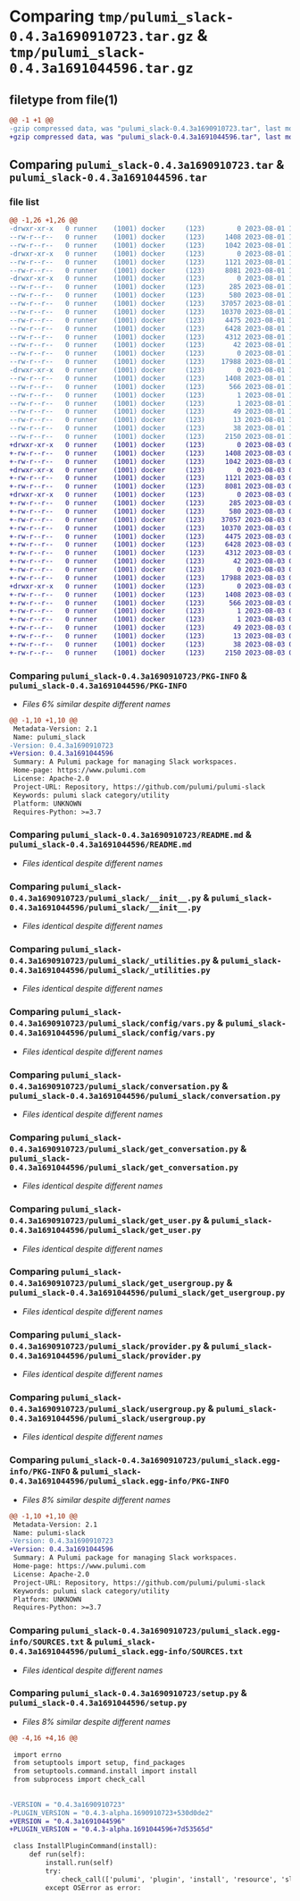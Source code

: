 # Comparing `tmp/pulumi_slack-0.4.3a1690910723.tar.gz` & `tmp/pulumi_slack-0.4.3a1691044596.tar.gz`

## filetype from file(1)

```diff
@@ -1 +1 @@
-gzip compressed data, was "pulumi_slack-0.4.3a1690910723.tar", last modified: Tue Aug  1 17:29:18 2023, max compression
+gzip compressed data, was "pulumi_slack-0.4.3a1691044596.tar", last modified: Thu Aug  3 06:50:59 2023, max compression
```

## Comparing `pulumi_slack-0.4.3a1690910723.tar` & `pulumi_slack-0.4.3a1691044596.tar`

### file list

```diff
@@ -1,26 +1,26 @@
-drwxr-xr-x   0 runner    (1001) docker     (123)        0 2023-08-01 17:29:18.655189 pulumi_slack-0.4.3a1690910723/
--rw-r--r--   0 runner    (1001) docker     (123)     1408 2023-08-01 17:29:18.655189 pulumi_slack-0.4.3a1690910723/PKG-INFO
--rw-r--r--   0 runner    (1001) docker     (123)     1042 2023-08-01 17:29:18.000000 pulumi_slack-0.4.3a1690910723/README.md
-drwxr-xr-x   0 runner    (1001) docker     (123)        0 2023-08-01 17:29:18.655189 pulumi_slack-0.4.3a1690910723/pulumi_slack/
--rw-r--r--   0 runner    (1001) docker     (123)     1121 2023-08-01 17:29:18.000000 pulumi_slack-0.4.3a1690910723/pulumi_slack/__init__.py
--rw-r--r--   0 runner    (1001) docker     (123)     8081 2023-08-01 17:29:18.000000 pulumi_slack-0.4.3a1690910723/pulumi_slack/_utilities.py
-drwxr-xr-x   0 runner    (1001) docker     (123)        0 2023-08-01 17:29:18.655189 pulumi_slack-0.4.3a1690910723/pulumi_slack/config/
--rw-r--r--   0 runner    (1001) docker     (123)      285 2023-08-01 17:29:18.000000 pulumi_slack-0.4.3a1690910723/pulumi_slack/config/__init__.py
--rw-r--r--   0 runner    (1001) docker     (123)      580 2023-08-01 17:29:18.000000 pulumi_slack-0.4.3a1690910723/pulumi_slack/config/vars.py
--rw-r--r--   0 runner    (1001) docker     (123)    37057 2023-08-01 17:29:18.000000 pulumi_slack-0.4.3a1690910723/pulumi_slack/conversation.py
--rw-r--r--   0 runner    (1001) docker     (123)    10370 2023-08-01 17:29:18.000000 pulumi_slack-0.4.3a1690910723/pulumi_slack/get_conversation.py
--rw-r--r--   0 runner    (1001) docker     (123)     4475 2023-08-01 17:29:18.000000 pulumi_slack-0.4.3a1690910723/pulumi_slack/get_user.py
--rw-r--r--   0 runner    (1001) docker     (123)     6428 2023-08-01 17:29:18.000000 pulumi_slack-0.4.3a1690910723/pulumi_slack/get_usergroup.py
--rw-r--r--   0 runner    (1001) docker     (123)     4312 2023-08-01 17:29:18.000000 pulumi_slack-0.4.3a1690910723/pulumi_slack/provider.py
--rw-r--r--   0 runner    (1001) docker     (123)       42 2023-08-01 17:29:18.000000 pulumi_slack-0.4.3a1690910723/pulumi_slack/pulumi-plugin.json
--rw-r--r--   0 runner    (1001) docker     (123)        0 2023-08-01 17:29:18.000000 pulumi_slack-0.4.3a1690910723/pulumi_slack/py.typed
--rw-r--r--   0 runner    (1001) docker     (123)    17988 2023-08-01 17:29:18.000000 pulumi_slack-0.4.3a1690910723/pulumi_slack/usergroup.py
-drwxr-xr-x   0 runner    (1001) docker     (123)        0 2023-08-01 17:29:18.655189 pulumi_slack-0.4.3a1690910723/pulumi_slack.egg-info/
--rw-r--r--   0 runner    (1001) docker     (123)     1408 2023-08-01 17:29:18.000000 pulumi_slack-0.4.3a1690910723/pulumi_slack.egg-info/PKG-INFO
--rw-r--r--   0 runner    (1001) docker     (123)      566 2023-08-01 17:29:18.000000 pulumi_slack-0.4.3a1690910723/pulumi_slack.egg-info/SOURCES.txt
--rw-r--r--   0 runner    (1001) docker     (123)        1 2023-08-01 17:29:18.000000 pulumi_slack-0.4.3a1690910723/pulumi_slack.egg-info/dependency_links.txt
--rw-r--r--   0 runner    (1001) docker     (123)        1 2023-08-01 17:29:18.000000 pulumi_slack-0.4.3a1690910723/pulumi_slack.egg-info/not-zip-safe
--rw-r--r--   0 runner    (1001) docker     (123)       49 2023-08-01 17:29:18.000000 pulumi_slack-0.4.3a1690910723/pulumi_slack.egg-info/requires.txt
--rw-r--r--   0 runner    (1001) docker     (123)       13 2023-08-01 17:29:18.000000 pulumi_slack-0.4.3a1690910723/pulumi_slack.egg-info/top_level.txt
--rw-r--r--   0 runner    (1001) docker     (123)       38 2023-08-01 17:29:18.655189 pulumi_slack-0.4.3a1690910723/setup.cfg
--rw-r--r--   0 runner    (1001) docker     (123)     2150 2023-08-01 17:29:18.000000 pulumi_slack-0.4.3a1690910723/setup.py
+drwxr-xr-x   0 runner    (1001) docker     (123)        0 2023-08-03 06:50:59.193387 pulumi_slack-0.4.3a1691044596/
+-rw-r--r--   0 runner    (1001) docker     (123)     1408 2023-08-03 06:50:59.193387 pulumi_slack-0.4.3a1691044596/PKG-INFO
+-rw-r--r--   0 runner    (1001) docker     (123)     1042 2023-08-03 06:50:58.000000 pulumi_slack-0.4.3a1691044596/README.md
+drwxr-xr-x   0 runner    (1001) docker     (123)        0 2023-08-03 06:50:59.193387 pulumi_slack-0.4.3a1691044596/pulumi_slack/
+-rw-r--r--   0 runner    (1001) docker     (123)     1121 2023-08-03 06:50:58.000000 pulumi_slack-0.4.3a1691044596/pulumi_slack/__init__.py
+-rw-r--r--   0 runner    (1001) docker     (123)     8081 2023-08-03 06:50:58.000000 pulumi_slack-0.4.3a1691044596/pulumi_slack/_utilities.py
+drwxr-xr-x   0 runner    (1001) docker     (123)        0 2023-08-03 06:50:59.193387 pulumi_slack-0.4.3a1691044596/pulumi_slack/config/
+-rw-r--r--   0 runner    (1001) docker     (123)      285 2023-08-03 06:50:58.000000 pulumi_slack-0.4.3a1691044596/pulumi_slack/config/__init__.py
+-rw-r--r--   0 runner    (1001) docker     (123)      580 2023-08-03 06:50:58.000000 pulumi_slack-0.4.3a1691044596/pulumi_slack/config/vars.py
+-rw-r--r--   0 runner    (1001) docker     (123)    37057 2023-08-03 06:50:58.000000 pulumi_slack-0.4.3a1691044596/pulumi_slack/conversation.py
+-rw-r--r--   0 runner    (1001) docker     (123)    10370 2023-08-03 06:50:58.000000 pulumi_slack-0.4.3a1691044596/pulumi_slack/get_conversation.py
+-rw-r--r--   0 runner    (1001) docker     (123)     4475 2023-08-03 06:50:58.000000 pulumi_slack-0.4.3a1691044596/pulumi_slack/get_user.py
+-rw-r--r--   0 runner    (1001) docker     (123)     6428 2023-08-03 06:50:58.000000 pulumi_slack-0.4.3a1691044596/pulumi_slack/get_usergroup.py
+-rw-r--r--   0 runner    (1001) docker     (123)     4312 2023-08-03 06:50:58.000000 pulumi_slack-0.4.3a1691044596/pulumi_slack/provider.py
+-rw-r--r--   0 runner    (1001) docker     (123)       42 2023-08-03 06:50:58.000000 pulumi_slack-0.4.3a1691044596/pulumi_slack/pulumi-plugin.json
+-rw-r--r--   0 runner    (1001) docker     (123)        0 2023-08-03 06:50:58.000000 pulumi_slack-0.4.3a1691044596/pulumi_slack/py.typed
+-rw-r--r--   0 runner    (1001) docker     (123)    17988 2023-08-03 06:50:58.000000 pulumi_slack-0.4.3a1691044596/pulumi_slack/usergroup.py
+drwxr-xr-x   0 runner    (1001) docker     (123)        0 2023-08-03 06:50:59.193387 pulumi_slack-0.4.3a1691044596/pulumi_slack.egg-info/
+-rw-r--r--   0 runner    (1001) docker     (123)     1408 2023-08-03 06:50:59.000000 pulumi_slack-0.4.3a1691044596/pulumi_slack.egg-info/PKG-INFO
+-rw-r--r--   0 runner    (1001) docker     (123)      566 2023-08-03 06:50:59.000000 pulumi_slack-0.4.3a1691044596/pulumi_slack.egg-info/SOURCES.txt
+-rw-r--r--   0 runner    (1001) docker     (123)        1 2023-08-03 06:50:59.000000 pulumi_slack-0.4.3a1691044596/pulumi_slack.egg-info/dependency_links.txt
+-rw-r--r--   0 runner    (1001) docker     (123)        1 2023-08-03 06:50:59.000000 pulumi_slack-0.4.3a1691044596/pulumi_slack.egg-info/not-zip-safe
+-rw-r--r--   0 runner    (1001) docker     (123)       49 2023-08-03 06:50:59.000000 pulumi_slack-0.4.3a1691044596/pulumi_slack.egg-info/requires.txt
+-rw-r--r--   0 runner    (1001) docker     (123)       13 2023-08-03 06:50:59.000000 pulumi_slack-0.4.3a1691044596/pulumi_slack.egg-info/top_level.txt
+-rw-r--r--   0 runner    (1001) docker     (123)       38 2023-08-03 06:50:59.193387 pulumi_slack-0.4.3a1691044596/setup.cfg
+-rw-r--r--   0 runner    (1001) docker     (123)     2150 2023-08-03 06:50:58.000000 pulumi_slack-0.4.3a1691044596/setup.py
```

### Comparing `pulumi_slack-0.4.3a1690910723/PKG-INFO` & `pulumi_slack-0.4.3a1691044596/PKG-INFO`

 * *Files 6% similar despite different names*

```diff
@@ -1,10 +1,10 @@
 Metadata-Version: 2.1
 Name: pulumi_slack
-Version: 0.4.3a1690910723
+Version: 0.4.3a1691044596
 Summary: A Pulumi package for managing Slack workspaces.
 Home-page: https://www.pulumi.com
 License: Apache-2.0
 Project-URL: Repository, https://github.com/pulumi/pulumi-slack
 Keywords: pulumi slack category/utility
 Platform: UNKNOWN
 Requires-Python: >=3.7
```

### Comparing `pulumi_slack-0.4.3a1690910723/README.md` & `pulumi_slack-0.4.3a1691044596/README.md`

 * *Files identical despite different names*

### Comparing `pulumi_slack-0.4.3a1690910723/pulumi_slack/__init__.py` & `pulumi_slack-0.4.3a1691044596/pulumi_slack/__init__.py`

 * *Files identical despite different names*

### Comparing `pulumi_slack-0.4.3a1690910723/pulumi_slack/_utilities.py` & `pulumi_slack-0.4.3a1691044596/pulumi_slack/_utilities.py`

 * *Files identical despite different names*

### Comparing `pulumi_slack-0.4.3a1690910723/pulumi_slack/config/vars.py` & `pulumi_slack-0.4.3a1691044596/pulumi_slack/config/vars.py`

 * *Files identical despite different names*

### Comparing `pulumi_slack-0.4.3a1690910723/pulumi_slack/conversation.py` & `pulumi_slack-0.4.3a1691044596/pulumi_slack/conversation.py`

 * *Files identical despite different names*

### Comparing `pulumi_slack-0.4.3a1690910723/pulumi_slack/get_conversation.py` & `pulumi_slack-0.4.3a1691044596/pulumi_slack/get_conversation.py`

 * *Files identical despite different names*

### Comparing `pulumi_slack-0.4.3a1690910723/pulumi_slack/get_user.py` & `pulumi_slack-0.4.3a1691044596/pulumi_slack/get_user.py`

 * *Files identical despite different names*

### Comparing `pulumi_slack-0.4.3a1690910723/pulumi_slack/get_usergroup.py` & `pulumi_slack-0.4.3a1691044596/pulumi_slack/get_usergroup.py`

 * *Files identical despite different names*

### Comparing `pulumi_slack-0.4.3a1690910723/pulumi_slack/provider.py` & `pulumi_slack-0.4.3a1691044596/pulumi_slack/provider.py`

 * *Files identical despite different names*

### Comparing `pulumi_slack-0.4.3a1690910723/pulumi_slack/usergroup.py` & `pulumi_slack-0.4.3a1691044596/pulumi_slack/usergroup.py`

 * *Files identical despite different names*

### Comparing `pulumi_slack-0.4.3a1690910723/pulumi_slack.egg-info/PKG-INFO` & `pulumi_slack-0.4.3a1691044596/pulumi_slack.egg-info/PKG-INFO`

 * *Files 8% similar despite different names*

```diff
@@ -1,10 +1,10 @@
 Metadata-Version: 2.1
 Name: pulumi-slack
-Version: 0.4.3a1690910723
+Version: 0.4.3a1691044596
 Summary: A Pulumi package for managing Slack workspaces.
 Home-page: https://www.pulumi.com
 License: Apache-2.0
 Project-URL: Repository, https://github.com/pulumi/pulumi-slack
 Keywords: pulumi slack category/utility
 Platform: UNKNOWN
 Requires-Python: >=3.7
```

### Comparing `pulumi_slack-0.4.3a1690910723/pulumi_slack.egg-info/SOURCES.txt` & `pulumi_slack-0.4.3a1691044596/pulumi_slack.egg-info/SOURCES.txt`

 * *Files identical despite different names*

### Comparing `pulumi_slack-0.4.3a1690910723/setup.py` & `pulumi_slack-0.4.3a1691044596/setup.py`

 * *Files 8% similar despite different names*

```diff
@@ -4,16 +4,16 @@
 
 import errno
 from setuptools import setup, find_packages
 from setuptools.command.install import install
 from subprocess import check_call
 
 
-VERSION = "0.4.3a1690910723"
-PLUGIN_VERSION = "0.4.3-alpha.1690910723+530d0de2"
+VERSION = "0.4.3a1691044596"
+PLUGIN_VERSION = "0.4.3-alpha.1691044596+7d53565d"
 
 class InstallPluginCommand(install):
     def run(self):
         install.run(self)
         try:
             check_call(['pulumi', 'plugin', 'install', 'resource', 'slack', PLUGIN_VERSION])
         except OSError as error:
```

